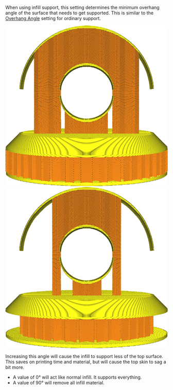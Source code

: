 When using infill support, this setting determines the minimum overhang angle of the surface that needs to get supported. This is similar to the [Overhang Angle](../support/support_angle.md) setting for ordinary support.

![A low angle results in more support](../../../articles/images/infill_support_angle_low.png)
![A high angle results in less support](../../../articles/images/infill_support_angle_high.png)

Increasing this angle will cause the infill to support less of the top surface. This saves on printing time and material, but will cause the top skin to sag a bit more.
* A value of 0° will act like normal infill. It supports everything.
* A value of 90° will remove all infill material.